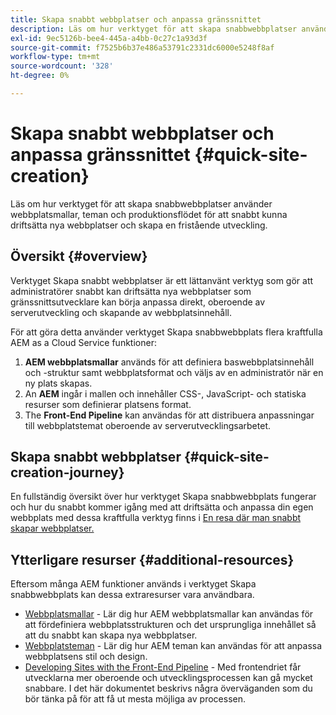 ```yaml
---
title: Skapa snabbt webbplatser och anpassa gränssnittet
description: Läs om hur verktyget för att skapa snabbwebbplatser använder webbplatsmallar, teman och produktionsflödet för att snabbt kunna driftsätta nya webbplatser och skapa en fristående utveckling.
exl-id: 9ec5126b-bee4-445a-a4bb-0c27c1a93d3f
source-git-commit: f7525b6b37e486a53791c2331dc6000e5248f8af
workflow-type: tm+mt
source-wordcount: '328'
ht-degree: 0%

---
```


# Skapa snabbt webbplatser och anpassa gränssnittet {#quick-site-creation}

Läs om hur verktyget för att skapa snabbwebbplatser använder webbplatsmallar, teman och produktionsflödet för att snabbt kunna driftsätta nya webbplatser och skapa en fristående utveckling.

## Översikt {#overview}

Verktyget Skapa snabbt webbplatser är ett lättanvänt verktyg som gör att administratörer snabbt kan driftsätta nya webbplatser som gränssnittsutvecklare kan börja anpassa direkt, oberoende av serverutveckling och skapande av webbplatsinnehåll.

För att göra detta använder verktyget Skapa snabbwebbplats flera kraftfulla AEM as a Cloud Service funktioner:

1. **AEM webbplatsmallar** används för att definiera baswebbplatsinnehåll och -struktur samt webbplatsformat och väljs av en administratör när en ny plats skapas.
1. An **AEM** ingår i mallen och innehåller CSS-, JavaScript- och statiska resurser som definierar platsens format.
1. The **Front-End Pipeline** kan användas för att distribuera anpassningar till webbplatstemat oberoende av serverutvecklingsarbetet.

## Skapa snabbt webbplatser {#quick-site-creation-journey}

En fullständig översikt över hur verktyget Skapa snabbwebbplats fungerar och hur du snabbt kommer igång med att driftsätta och anpassa din egen webbplats med dessa kraftfulla verktyg finns i [En resa där man snabbt skapar webbplatser.](/help/journey-sites/quick-site/overview.md)

## Ytterligare resurser {#additional-resources}

Eftersom många AEM funktioner används i verktyget Skapa snabbwebbplats kan dessa extraresurser vara användbara.

* [Webbplatsmallar](/help/sites-cloud/administering/site-creation/site-templates.md) - Lär dig hur AEM webbplatsmallar kan användas för att fördefiniera webbplatsstrukturen och det ursprungliga innehållet så att du snabbt kan skapa nya webbplatser.
* [Webbplatsteman](/help/sites-cloud/administering/site-creation/site-themes.md) - Lär dig hur AEM teman kan användas för att anpassa webbplatsens stil och design.
* [Developing Sites with the Front-End Pipeline](/help/implementing/developing/introduction/developing-with-front-end-pipelines.md) - Med frontendriet får utvecklarna mer oberoende och utvecklingsprocessen kan gå mycket snabbare. I det här dokumentet beskrivs några överväganden som du bör tänka på för att få ut mesta möjliga av processen.
